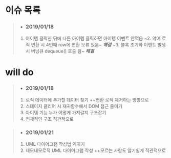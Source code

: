 
# 이슈 목록
> - ### 2019/01/18
>1. 아이템 클릭한 뒤에 다른 아이템 클릭하면 아이템 이벤트 안먹음
>~2. 악어 로직 변환 시 4번째 row에 변환 오류 있음~ *__해결__*
>~3. 블록 초기화 이벤트 발생 시 버닝큐 dequeue() 호출 됨~ *__해결__*


 # will do
> - ### 2019/01/18
>1. 로직 데이터에 추가할 데이터 찾기 ++변환 로직 제거하는 방향으로
>2. 스테이지 클리어 시 재귀함수에서 DOM 접근 줄이기
>3. 아이템 기능 누가 어떻게 가져갈지 구조잡기
>4. 전체적인 구조 직관적으로
  
> - ### 2019/01/21
>1. UML 다이어그램 작성법 익히기
>2. 네모네모로직 UML 다이어그램 작성 ++모르는 사람도 알기쉽게 직관적으로